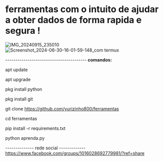  # ferramentas com o intuito de ajudar a obter dados de forma rapida e segura !

![IMG_20240915_235010](https://github.com/user-attachments/assets/632a0ed2-e949-40a8-9ff8-08212dad5cf6)
 ![Screenshot_2024-06-30-16-01-59-148_com termux](https://github.com/yurizinho800/ferramentas/assets/157324630/cf61065e-4c62-4830-aae2-981e7dc5023b)



 ---------------------------------------- **comandos:** 
           

  apt update

  apt upgrade 

  pkg install python


  pkg install git 


 git clone
https://github.com/yurizinho800/ferramentas 

 cd ferramentas 

 pip install -r requirements.txt 


python aprenda.py

-------------- rede social -------------
https://www.facebook.com/groups/1016028692779981/?ref=share
